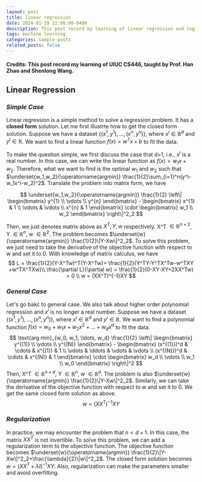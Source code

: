 ```yaml
---
layout: post
title: linear regression
date: 2024-01-29 22:00:00-0400
description: This post record my learning of linear regression and logistic regression.
tags: machine learning
categories: sample-posts
related_posts: false
---
```


#### Credits: This post record my learning of UIUC CS446, taught by Prof. Han Zhao and Shenlong Wang.

## Linear Regression

### *Simple Case*
Linear regression is a simple method to solve a regression problem. It has a **closed form** solution. Let me first illustrte how to get the closed form solution.
Suppose we have a dataset $\{(x^1,y^1),...,(x^n,y^n)\}$, where $x^i\in\mathbb{R}^d$ and $y^i\in\mathbb{R}$. We want to find a linear function $f(x)=w^Tx+b$ to fit the data. 

To make the question simple, we first discuss the case that d=1, i.e., $x^i$ is a real number. In this case, we can write the linear function as $f(x)=w_1x+w_2$. 
Therefore, what we want to find is the optimal $w_1$ and $w_2$ such that 
$\underset{w_1,w_2}{\operatorname{argmin}} \frac{1}{2}\sum_{i=1}^n(y^i-w_1x^i-w_2)^2$.
Translate the problem into matrix form, we have



$$
\underset{w_1,w_2}{\operatorname{argmin}} \frac{1}{2} \left\| \begin{bmatrix}
y^{1} \\
\vdots \\
y^{n}
\end{bmatrix} - 
\begin{bmatrix}
x^{1} & 1 \\
\vdots & \vdots \\
x^{n} & 1
\end{bmatrix}
\cdot
\begin{bmatrix}
w_1 \\
w_2
\end{bmatrix}
\right\|^2_2
$$

Then, we just denotes matrix above as $X^T, Y, w$ respectively. X^T $\in \mathbb{R}^{n\times 2}$, Y $\in \mathbb{R}^{n}$, w $\in \mathbb{R}^{2}$. The problem becomes $\underset{w}{\operatorname{argmin}} \frac{1}{2}\|Y-Xw\|^2_2$. To solve this problem, we just need to take the derivative of the objective function with respect to w and set it to 0. 
With knowledge of matrix calculus, we have
$$
L = \frac{1}{2}(Y-X^Tw)^T(Y-X^Tw)= \frac{1}{2}(Y^TY-Y^TX^Tw-w^TXY +w^TX^TXw)\\
\frac{\partial L}{\partial w} = \frac{1}{2}(0-XY-XY+2XX^Tw) = 0 \\
w = (XX^T)^{-1}XY
$$

### *General Case*
Let's go bakc to general case. We also talk about higher order polynomial regression and $x^i$ is no longer a real number. Suppose we have a dataset $\{(x^1,y^1),...,(x^n,y^n)\}$, where $x^i\in\mathbb{R}^d$ and $y^i\in\mathbb{R}$. We want to find a polynomial function $f(x)=w_0+w_1x+w_2x^2+...+w_dx^d$ to fit the data.
$$
\text{arg min}_{w_0, w_1, \ldots, w_d} \frac{1}{2} \left\| \begin{bmatrix}
y^{(1)} \\
\vdots \\
y^{(N)}
\end{bmatrix} - 
\begin{bmatrix}
(x^{(1)})^d & \cdots & x^{(1)} & 1 \\
\vdots & \ddots & \vdots & \vdots \\
(x^{(N)})^d & \cdots & x^{(N)} & 1
\end{bmatrix}
\cdot
\begin{bmatrix}
w_d \\
\vdots \\
w_1 \\
w_0
\end{bmatrix}
\right\|^2
$$
Then, X^T $\in \mathbb{R}^{n\times d}$, Y $\in \mathbb{R}^{n}$, w $\in \mathbb{R}^{d}$. The problem is also $\underset{w}{\operatorname{argmin}} \frac{1}{2}\|Y-Xw\|^2_2$.
Similarly, we can take the derivative of the objective function with respect to w and set it to 0. We get the same closed form solution as above.
$$
w = (XX^T)^{-1}XY
$$

### *Regularization*
In practice, we may encounter the problem that $n<d+1$. In this case, the matrix $XX^T$ is not invertible. To solve this problem, we can add a regularization term to the objective function. The objective function becomes $\underset{w}{\operatorname{argmin}} \frac{1}{2}\|Y-Xw\|^2_2+\frac{\lambda}{2}\|w\|^2_2$. The closed form solution becomes $w = (XX^T+\lambda I)^{-1}XY$. Also, regularization can make the parameters smaller and avoid overfitting.

